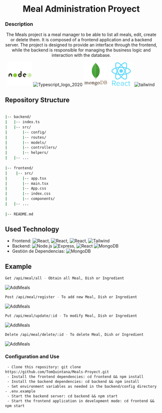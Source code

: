 <h1 align="center">Meal Administration Proyect</h1>

<h3 align="left">Description</h3>
<p align="center">
    The Meals project is a meal manager to be able to list all meals, edit, create or delete them. It is composed of a frontend application and a backend server. The project is designed to provide an interface through the frontend, while the backend is responsible for managing the business logic and interaction with the database.</p>
   <p align="center">
   <img
      src="https://raw.githubusercontent.com/devicons/devicon/master/icons/nodejs/nodejs-original-wordmark.svg"
      alt="nodejs"
      width="80"
      height="80"
    />
    <img
      src="https://github.com/TomQuintana/TomQuintana/assets/69986961/6497df6f-2499-4ad6-ab3f-f1ae229d8a44"
      alt="Typescript_logo_2020"
       width="80"
      height="80"
    />
    <img
      src="https://raw.githubusercontent.com/devicons/devicon/master/icons/mongodb/mongodb-original-wordmark.svg"
      alt="mongodb"
      width="80"
      height="80"
    />
    <img
      src="https://raw.githubusercontent.com/devicons/devicon/master/icons/react/react-original-wordmark.svg"
      alt="react"
       width="80"
      height="80"
    />
    <img
      src="https://www.vectorlogo.zone/logos/tailwindcss/tailwindcss-icon.svg"
      alt="tailwind"
      width="80"
      height="80"
    />   
</p>

## Repository Structure
``` bash

|-- backend/
|   |-- index.ts
|   |-- src/
|       |-- config/
|       |-- routes/
|       |-- models/
|       |-- controllers/
|       |-- helpers/
|   |-- ...

|-- frontend/
|    |-- src/
|       |-- app.tsx
|       |-- main.tsx
|       |-- App.css
|       |-- index.css
|       |-- components/
|   |-- ...

|-- README.md
```

## Used Technology 
- Frontend: ![React](https://img.shields.io/badge/-React-blue), ![React](https://img.shields.io/badge/-Typescript-blue), ![React](https://img.shields.io/badge/-Axios-purple), ![Tailwind](https://img.shields.io/badge/-Tailwind-lightblue)
- Backend: ![Node.js](https://img.shields.io/badge/-Node.js-green) ![Express](https://img.shields.io/badge/-Express-lightgrey), ![React](https://img.shields.io/badge/-Typescript-blue) ![MongoDB](https://img.shields.io/badge/-MongoDB-brightgreen)
- Gestión de Dependencias: ![MongoDB](https://img.shields.io/badge/-npm-brightgreen)


## Example
``` bash
Get /api/meal/all - Obtain all Meal, Dish or Ingredient

```

![AddMeals](https://res.cloudinary.com/dmg3cl9dc/image/upload/v1691522353/Screenshot_2023-08-08_at_16.18.59_gaeany.png)
``` bash
Post /api/meal/register - To add new Meal, Dish or Ingredient

```
![AddMeals](https://res.cloudinary.com/dmg3cl9dc/image/upload/v1691520962/Screenshot_2023-08-08_at_13.04.57_hvmj4i.png)  

``` bash
Put /api/meal/update/:id - To modify Meal, Dish or Ingredient

```
![AddMeals](https://res.cloudinary.com/dmg3cl9dc/image/upload/v1691520969/Screenshot_2023-08-08_at_13.06.00_ze540o.png)

``` bash
Delete /api/meal/delete/:id - To delete Meal, Dish or Ingredient

```
![AddMeals](https://res.cloudinary.com/dmg3cl9dc/image/upload/v1691520977/Screenshot_2023-08-08_at_13.06.22_twbpew.png)

### Configuration and Use
     - Clone this repository: git clone https://github.com/TomQuintana/Meals-Proyect.git
     - Install the frontend dependencies: cd frontend && npm install
     - Install the backend dependencies: cd backend && npm install
     - Set environment variables as needed in the backend/config directory - .env.example
     - Start the backend server: cd backend && npm start
     - Start the frontend application in development mode: cd frontend && npm start
